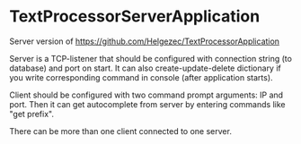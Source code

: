 # TextProcessorServerApplication
Server version of https://github.com/Helgezec/TextProcessorApplication

Server is a TCP-listener that should be configured with connection string (to database) and port on start. It can also create-update-delete dictionary if you write corresponding command in console (after application starts).

Client should be configured with two command prompt arguments: IP and port. Then it can get autocomplete from server by entering commands like "get prefix". 

There can be more than one client connected to one server.
